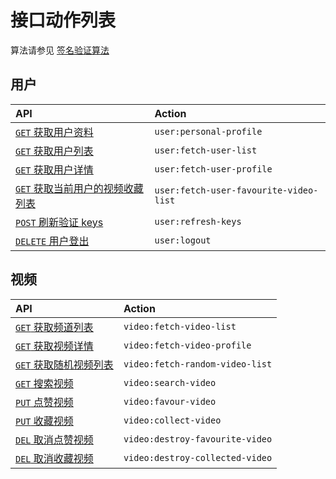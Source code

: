 # 接口动作列表

算法请参见 [签名验证算法](../../signature-authorization.md)

## 用户

API                                               | Action
:------------------------------------------------ | :----------------------
[`GET` 获取用户资料][user-get-personal-profile]   | `user:personal-profile`
[`GET` 获取用户列表][user-get-fetch-user-list]    | `user:fetch-user-list`
[`GET` 获取用户详情][user-get-fetch-user-profile] | `user:fetch-user-profile`
[`GET` 获取当前用户的视频收藏列表][user-GET-fetchPersonalFavouriteVideoList] | `user:fetch-user-favourite-video-list`
[`POST` 刷新验证 keys][user-post-refresh-keys]    | `user:refresh-keys`
[`DELETE` 用户登出][user-delete-logout]           | `user:logout`

## 视频

API                                                         | Action
:---------------------------------------------------------- | :------------------------------
[`GET` 获取频道列表][video-get-fetch-video-list]            | `video:fetch-video-list`
[`GET` 获取视频详情][video-get-fetch-video-profile]         | `video:fetch-video-profile`
[`GET` 获取随机视频列表][video-get-fetch-random-video-list] | `video:fetch-random-video-list`
[`GET` 搜索视频][video-get-search-video]                    | `video:search-video`
[`PUT` 点赞视频][video-put-favour-video]                    | `video:favour-video`
[`PUT` 收藏视频][video-put-add-collection]                  | `video:collect-video`
[`DEL` 取消点赞视频][video-del-destroy-favourite-video]     | `video:destroy-favourite-video`
[`DEL` 取消收藏视频][video-del-destroy-collected-video]     | `video:destroy-collected-video`

[user-get-personal-profile]: ./api/user/get.personal-profile.md
[user-get-fetch-user-list]: ./api/user/get.fetch-user-list.md
[user-get-fetch-user-profile]: ./api/user/get.fetch-user-profile.md
[user-GET-fetchPersonalFavouriteVideoList]: ./api/user/GET.fetchPersonalFavouriteVideoList.md
[user-post-refresh-keys]: ./api/user/post.refresh-keys.md
[user-delete-logout]: ./api/user/delete.logout.md

[video-get-fetch-video-list]: ./api/video/get.fetch-video-list.md
[video-get-fetch-video-profile]: ./api/video/get.fetch-video-profile.md
[video-get-search-video]: ./api/video/get.search-video.md
[video-put-favour-video]: ./api/video/put.favour-video.md
[video-put-add-collection]: ./api/video/put.add-collection.md
[video-del-destroy-favourite-video]: ./api/video/del.destroy-favourite-video.md
[video-del-destroy-collected-video]: ./api/video/del.destroy-collected-video.md
[video-get-fetch-random-video-list]: ./api/video/get.fetch-random-video-list.md
